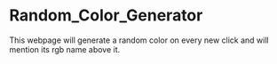 # Random_Color_Generator
This webpage will generate a random color on every new click and will mention its rgb name above it.
